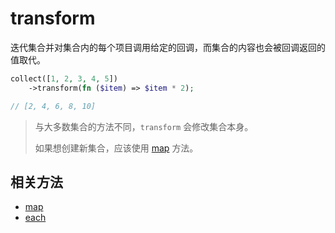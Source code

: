 # transform

迭代集合并对集合内的每个项目调用给定的回调，而集合的内容也会被回调返回的值取代。

```php
collect([1, 2, 3, 4, 5])
    ->transform(fn ($item) => $item * 2);

// [2, 4, 6, 8, 10]
```

> 与大多数集合的方法不同，`transform` 会修改集合本身。
> 
> 如果想创建新集合，应该使用 [map](map.md) 方法。

## 相关方法

- [map](map.md)
- [each](each.md)